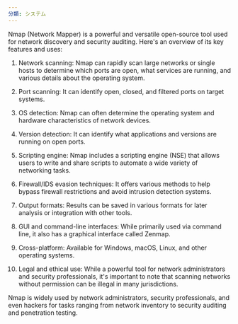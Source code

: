 ```yaml
---
分類: システム
---
```


Nmap (Network Mapper) is a powerful and versatile open-source tool used for network discovery and security auditing. Here's an overview of its key features and uses:

1. Network scanning: Nmap can rapidly scan large networks or single hosts to determine which ports are open, what services are running, and various details about the operating system.

2. Port scanning: It can identify open, closed, and filtered ports on target systems.

3. OS detection: Nmap can often determine the operating system and hardware characteristics of network devices.

4. Version detection: It can identify what applications and versions are running on open ports.

5. Scripting engine: Nmap includes a scripting engine (NSE) that allows users to write and share scripts to automate a wide variety of networking tasks.

6. Firewall/IDS evasion techniques: It offers various methods to help bypass firewall restrictions and avoid intrusion detection systems.

7. Output formats: Results can be saved in various formats for later analysis or integration with other tools.

8. GUI and command-line interfaces: While primarily used via command line, it also has a graphical interface called Zenmap.

9. Cross-platform: Available for Windows, macOS, Linux, and other operating systems.

10. Legal and ethical use: While a powerful tool for network administrators and security professionals, it's important to note that scanning networks without permission can be illegal in many jurisdictions.

Nmap is widely used by network administrators, security professionals, and even hackers for tasks ranging from network inventory to security auditing and penetration testing.

